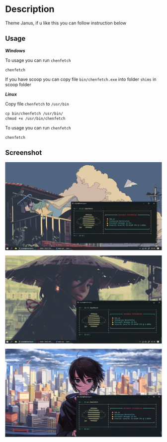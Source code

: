 # Description
Theme Janus, if u like this you can follow instruction below

## Usage
_**Windows**_

To usage you can run `chenfetch`
```
chenfetch
```
If you have scoop you can copy file `bin/chenfetch.exe` into folder `shims` in scoop folder


_**Linux**_

Copy file `chenfetch` to `/usr/bin`
```
cp bin/chenfetch /usr/bin/
chmod +x /usr/bin/chenfetch
```

To usage you can run `chenfetch`
```
chenfetch
```

## Screenshot
![screenshot1](../.github/assets/janus/1.jpg)

![screenshot2](../.github/assets/janus/2.jpg)

![screenshot3](../.github/assets/janus/3.jpg)
    